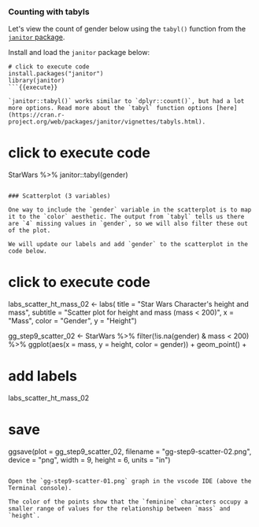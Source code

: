 ### Counting with tabyls

Let's view the count of gender below using the `tabyl()` function from the [`janitor` package](https://sfirke.github.io/janitor/).

Install and load the `janitor` package below: 

```
# click to execute code
install.packages("janitor")
library(janitor)
```{{execute}}

`janitor::tabyl()` works similar to `dplyr::count()`, but had a lot more options. Read more about the `tabyl` function options [here](https://cran.r-project.org/web/packages/janitor/vignettes/tabyls.html).

```
# click to execute code
StarWars %>% 
  janitor::tabyl(gender) 
```{{execute}}

### Scatterplot (3 variables)

One way to include the `gender` variable in the scatterplot is to map it to the `color` aesthetic. The output from `tabyl` tells us there are `4` missing values in `gender`, so we will also filter these out of the plot.  

We will update our labels and add `gender` to the scatterplot in the code below.

```
# click to execute code
labs_scatter_ht_mass_02 <- labs(
  title = "Star Wars Character's height and mass", 
  subtitle = "Scatter plot for height and mass (mass < 200)",
  x = "Mass", 
  color = "Gender",
  y = "Height")

gg_step9_scatter_02 <- StarWars %>% 
  filter(!is.na(gender) & mass < 200) %>% 
  ggplot(aes(x = mass, y = height, color = gender)) + 
  geom_point() +
  # add labels
  labs_scatter_ht_mass_02
# save
ggsave(plot = gg_step9_scatter_02,
       filename = "gg-step9-scatter-02.png",
       device = "png",
       width = 9,
       height = 6,
       units = "in")
```{{execute}}

Open the `gg-step9-scatter-01.png` graph in the vscode IDE (above the Terminal console). 

The color of the points show that the `feminine` characters occupy a smaller range of values for the relationship between `mass` and `height`.

